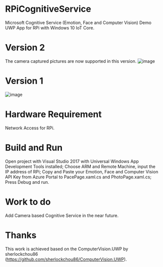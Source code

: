 # RPiCognitiveService
Microsoft Cognitive Service (Emotion, Face and Computer Vision) Demo UWP App for RPi with Windows 10 IoT Core.
# Version 2
The camera captured pictures are now supported in this version.
![image](https://github.com/shijiong/RPiCognitiveService/blob/master/Screenshot_2.jpg)
# Version 1
![image](https://github.com/shijiong/RPiCognitiveService/blob/master/Screenshot.jpg)
# Hardware Requirement
Network Access for RPi.
# Build and Run
Open project with Visual Studio 2017 with Universal Windows App Development Tools installed;
Choose ARM and Remote Machine, input the IP address of RPi;
Copy and Paste your Emotion, Face and Computer Vision API Key from Azure Portal to PacePage.xaml.cs and PhotoPage.xaml.cs;
Press Debug and run.
# Work to do
Add Camera based Cognitive Service in the near future.
# Thanks
This work is achieved based on the ComputerVision.UWP by sherlockchou86 (https://github.com/sherlockchou86/ComputerVision.UWP).
